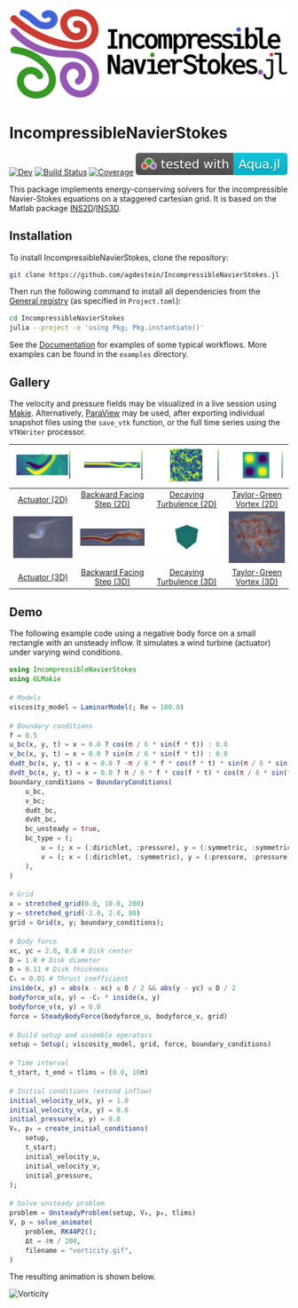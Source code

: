 ![Logo](docs/src/assets/logo_text_dots.png)

# IncompressibleNavierStokes

<!-- [![Stable](https://img.shields.io/badge/docs-stable-blue.svg)](https://agdestein.github.io/IncompressibleNavierStokes.jl/stable) -->
[![Dev](https://img.shields.io/badge/docs-dev-blue.svg)](https://agdestein.github.io/IncompressibleNavierStokes.jl/dev)
[![Build Status](https://github.com/agdestein/IncompressibleNavierStokes.jl/workflows/CI/badge.svg)](https://github.com/agdestein/IncompressibleNavierStokes.jl/actions)
[![Coverage](https://codecov.io/gh/agdestein/IncompressibleNavierStokes.jl/branch/master/graph/badge.svg)](https://codecov.io/gh/agdestein/IncompressibleNavierStokes.jl)
[![Aqua QA](https://raw.githubusercontent.com/JuliaTesting/Aqua.jl/master/badge.svg)](https://github.com/JuliaTesting/Aqua.jl)

This package implements energy-conserving solvers for the incompressible Navier-Stokes
equations on a staggered cartesian grid. It is based on the Matlab package
[INS2D](https://github.com/bsanderse/INS2D)/[INS3D](https://github.com/bsanderse/INS3D).


## Installation

To install IncompressibleNavierStokes, clone the repository:

```sh
git clone https://github.com/agdestein/IncompressibleNavierStokes.jl
```

Then run the following command to install all dependencies from the [General
registry](https://github.com/JuliaRegistries/General) (as specified in
`Project.toml`):

```sh
cd IncompressibleNavierStokes
julia --project -e 'using Pkg; Pkg.instantiate()'
```

See the
[Documentation](https://agdestein.github.io/IncompressibleNavierStokes.jl/dev/generated/LidDrivenCavity2D/)
for examples of some typical workflows. More examples can be found in the
`examples` directory.

## Gallery

The velocity and pressure fields may be visualized in a live session using
[Makie](https://github.com/JuliaPlots/Makie.jl). Alternatively,
[ParaView](https://www.paraview.org/) may be used, after exporting individual
snapshot files using the `save_vtk` function, or the full time series using the
`VTKWriter` processor.

| ![](assets/examples/Actuator2D.png)     | ![](assets/examples/BackwardFacingStep2D.png)                 | ![](assets/examples/DecayingTurbulence2D.png)                | ![](assets/examples/TaylorGreenVortex2D.png)                |
|:---------------------------------------:|:-------------------------------------------------------------:|:------------------------------------------------------------:|:-----------------------------------------------------------:|
| [Actuator (2D)](examples/Actuator2D.jl) | [Backward Facing Step (2D)](examples/BackwardFacingStep2D.jl) | [Decaying Turbulence (2D)](examples/DecayingTurbulence2D.jl) | [Taylor-Green Vortex (2D)](examples/TaylorGreenVortex2D.jl) |
| ![](assets/examples/Actuator3D.png)     | ![](assets/examples/BackwardFacingStep3D.png)                 | ![](assets/examples/DecayingTurbulence3D.png)                | ![](assets/examples/TaylorGreenVortex3D.png)                |
| [Actuator (3D)](examples/Actuator3D.jl) | [Backward Facing Step (3D)](examples/BackwardFacingStep3D.jl) | [Decaying Turbulence (3D)](examples/DecayingTurbulence3D.jl) | [Taylor-Green Vortex (3D)](examples/TaylorGreenVortex3D.jl) |


## Demo

The following example code  using a negative body force on a small rectangle
with an unsteady inflow. It simulates a wind turbine (actuator) under varying
wind conditions.

```julia
using IncompressibleNavierStokes
using GLMakie

# Models
viscosity_model = LaminarModel(; Re = 100.0)

# Boundary conditions
f = 0.5
u_bc(x, y, t) = x ≈ 0.0 ? cos(π / 6 * sin(f * t)) : 0.0
v_bc(x, y, t) = x ≈ 0.0 ? sin(π / 6 * sin(f * t)) : 0.0
dudt_bc(x, y, t) = x ≈ 0.0 ? -π / 6 * f * cos(f * t) * sin(π / 6 * sin(f * t)) : 0.0
dvdt_bc(x, y, t) = x ≈ 0.0 ? π / 6 * f * cos(f * t) * cos(π / 6 * sin(f * t)) : 0.0
boundary_conditions = BoundaryConditions(
    u_bc,
    v_bc;
    dudt_bc,
    dvdt_bc,
    bc_unsteady = true,
    bc_type = (;
        u = (; x = (:dirichlet, :pressure), y = (:symmetric, :symmetric)),
        v = (; x = (:dirichlet, :symmetric), y = (:pressure, :pressure)),
    ),
)

# Grid
x = stretched_grid(0.0, 10.0, 200)
y = stretched_grid(-2.0, 2.0, 80)
grid = Grid(x, y; boundary_conditions);

# Body force
xc, yc = 2.0, 0.0 # Disk center
D = 1.0 # Disk diameter
δ = 0.11 # Disk thickness
Cₜ = 0.01 # Thrust coefficient
inside(x, y) = abs(x - xc) ≤ δ / 2 && abs(y - yc) ≤ D / 2
bodyforce_u(x, y) = -Cₜ * inside(x, y)
bodyforce_v(x, y) = 0.0
force = SteadyBodyForce(bodyforce_u, bodyforce_v, grid)

# Build setup and assemble operators
setup = Setup(; viscosity_model, grid, force, boundary_conditions)

# Time interval
t_start, t_end = tlims = (0.0, 16π)

# Initial conditions (extend inflow)
initial_velocity_u(x, y) = 1.0
initial_velocity_v(x, y) = 0.0
initial_pressure(x, y) = 0.0
V₀, p₀ = create_initial_conditions(
    setup,
    t_start;
    initial_velocity_u,
    initial_velocity_v,
    initial_pressure,
);

# Solve unsteady problem
problem = UnsteadyProblem(setup, V₀, p₀, tlims)
V, p = solve_animate(
    problem, RK44P2();
    Δt = 4π / 200,
    filename = "vorticity.gif",
)
```

The resulting animation is shown below.

![Vorticity](assets/vorticity.gif)

